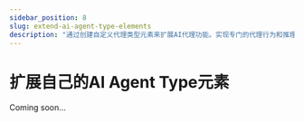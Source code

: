 ```yaml
---
sidebar_position: 8
slug: extend-ai-agent-type-elements
description: "通过创建自定义代理类型元素来扩展AI代理功能。实现专门的代理行为和推理模式。"
---
```


# 扩展自己的AI Agent Type元素

Coming soon...
